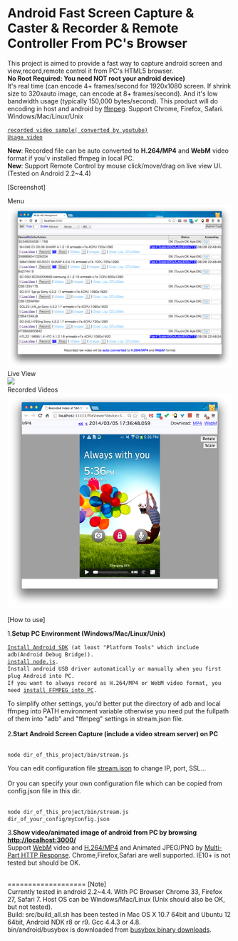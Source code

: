 Android Fast Screen Capture & Caster & Recorder & Remote Controller From PC's Browser
===================
This project is aimed to provide a fast way to capture android screen and view,record,remote control it from PC's HTML5 browser.<br/>
<b>No Root Required: You need NOT root your android device)</b><br/>
It's real time (can encode 4+ frames/second for 1920x1080 screen. If shrink size to 320xauto image, can encode at 8+ frames/second).
And it's low bandwidth usage (typically 150,000 bytes/second).
This product will do encoding in host and android by <a href="http://www.ffmpeg.org/download.html">ffmpeg</a>.
Support Chrome, Firefox, Safari. Windows/Mac/Linux/Unix
<pre><code><a href="http://youtu.be/CWcOjzAJ6Sg">recorded video sample( converted by youtube)</a>  
<a href="http://youtu.be/1wZYHHzMwQ8">Usage video</a></code></pre>

<b>New</b>: Recorded file can be auto converted to <b>H.264/MP4</b> and <b>WebM</b> video format if you'v installed ffmpeg in local PC.<br/>
<b>New</b>: Support Remote Control by mouse click/move/drag on live view UI. (Tested on Android 2.2~4.4)<br/>

[Screenshot]

Menu<br/>
<img src="doc/screenshot-menu.png" /><br/>
Live View<br/>
<img src="doc/screenshot-png.png" /><br/>
Recorded Videos<br/>
<img src="doc/recorded.png" /><br/>

[How to use]  
  
1.<b>Setup PC Environment (Windows/Mac/Linux/Unix)</b>  
<pre><code><a href="http://developer.android.com/sdk/index.html">Install Android SDK</a> (at least "Platform Tools" which include adb(Android Debug Bridge)).  
<a href="http://nodejs.org/download/">install node.js</a>.  
Install android USB driver automatically or manually when you first plug Android into PC.
If you want to always record as H.264/MP4 or WebM video format, you need <a href="http://www.ffmpeg.org/download.html">install FFMPEG into PC</a>.
</code></pre>
To simplify other settings, you'd better put the directory of adb and local ffmpeg into PATH environment variable otherwise you need put the fullpath of them into "adb" and "ffmpeg" settings in stream.json file.
<br/><br/>
2.<b>Start Android Screen Capture (include a video stream server) on PC</b>
<pre><code>
node dir_of_this_project/bin/stream.js
</code></pre>
You can edit configuration file <a href="https://raw.github.com/sjitech/sji-android-screen-capture/master/bin/stream.json">stream.json</a> to change IP, port, SSL...
<br/><br/>
Or you can specify your own configuration file which can be copied from config.json file in this dir.
<pre><code>
node dir_of_this_project/bin/stream.js dir_of_your_config/myConfig.json
</code></pre>
3.<b>Show video/animated image of android from PC by browsing <a href="http://localhost:3000/">http://localhost:3000/</a></b>  <br/>
Support <a href="http://www.webmproject.org/">WebM</a> video and <a href="http://en.wikipedia.org/wiki/H.264/MPEG-4_AVC">H.264/MP4</a> and Animated JPEG/PNG by <a href="http://en.wikipedia.org/wiki/MIME#Mixed-Replace">Multi-Part HTTP Response</a>.
Chrome,Firefox,Safari are well supported. IE10+ is not tested but should be OK.
<br/><br/>

===================
[Note]  
    Currently tested in android 2.2~4.4.  With PC Browser Chrome 33, Firefox 27, Safari 7.
    Host OS can be Windows/Mac/Linux (Unix should also be OK, but not tested).  
    Build: src/build_all.sh has been tested in Mac OS X 10.7 64bit and Ubuntu 12 64bit,
    Android NDK r8 or r9. Gcc 4.4.3 or 4.8.  
    bin/android/busybox is downloaded from <a href="http://www.busybox.net/downloads/binaries/latest/busybox-armv5l">busybox binary downloads</a>.